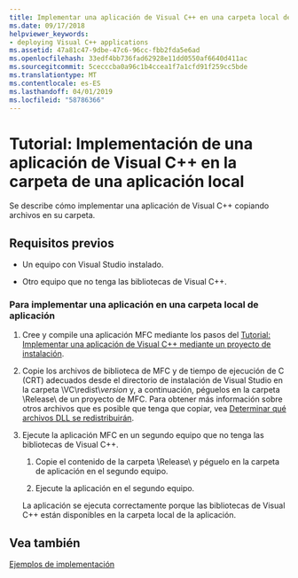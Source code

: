 ```yaml
---
title: Implementar una aplicación de Visual C++ en una carpeta local de la aplicación
ms.date: 09/17/2018
helpviewer_keywords:
- deploying Visual C++ applications
ms.assetid: 47a81c47-9dbe-47c6-96cc-fbb2fda5e6ad
ms.openlocfilehash: 33edf4bb736fad62928e11dd0550af6640d411ac
ms.sourcegitcommit: 5cecccba0a96c1b4ccea1f7a1cfd91f259cc5bde
ms.translationtype: MT
ms.contentlocale: es-ES
ms.lasthandoff: 04/01/2019
ms.locfileid: "58786366"
---
```

# <a name="walkthrough-deploying-a-visual-c-application-to-an-application-local-folder"></a>Tutorial: Implementación de una aplicación de Visual C++ en la carpeta de una aplicación local

Se describe cómo implementar una aplicación de Visual C++ copiando archivos en su carpeta.

## <a name="prerequisites"></a>Requisitos previos

- Un equipo con Visual Studio instalado.

- Otro equipo que no tenga las bibliotecas de Visual C++.

### <a name="to-deploy-an-application-to-an-application-local-folder"></a>Para implementar una aplicación en una carpeta local de aplicación

1. Cree y compile una aplicación MFC mediante los pasos del [Tutorial: Implementar una aplicación de Visual C++ mediante un proyecto de instalación](walkthrough-deploying-a-visual-cpp-application-by-using-a-setup-project.md).

1. Copie los archivos de biblioteca de MFC y de tiempo de ejecución de C (CRT) adecuados desde el directorio de instalación de Visual Studio en la carpeta \\VC\\redist\\*version* y, a continuación, péguelos en la carpeta \Release\ de un proyecto de MFC. Para obtener más información sobre otros archivos que es posible que tenga que copiar, vea [Determinar qué archivos DLL se redistribuirán](determining-which-dlls-to-redistribute.md).

1. Ejecute la aplicación MFC en un segundo equipo que no tenga las bibliotecas de Visual C++.

   1. Copie el contenido de la carpeta \Release\ y péguelo en la carpeta de aplicación en el segundo equipo.

   1. Ejecute la aplicación en el segundo equipo.

   La aplicación se ejecuta correctamente porque las bibliotecas de Visual C++ están disponibles en la carpeta local de la aplicación.

## <a name="see-also"></a>Vea también

[Ejemplos de implementación](deployment-examples.md)<br/>
